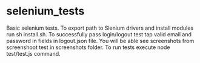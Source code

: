 # selenium_tests
Basic selenium tests.
To export path to Slenium drivers and install modules run sh install.sh.
To successfully pass login/logout test tap valid email and password in fields in logout.json file.
You will be able see screenshots from screenshoot test in screenshots folder.
To run tests execute node test/test.js command.
